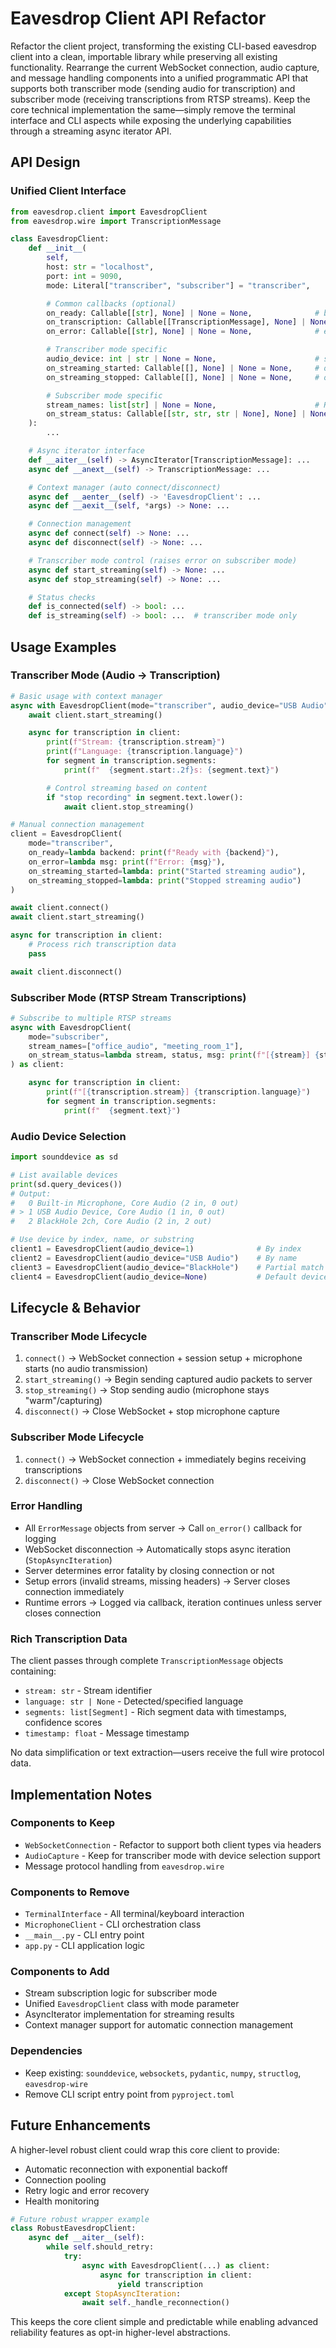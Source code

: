 # Eavesdrop Client API Refactor

Refactor the client project, transforming the existing CLI-based eavesdrop client into a clean, importable library while preserving all existing functionality. Rearrange the current WebSocket connection, audio capture, and message handling components into a unified programmatic API that supports both transcriber mode (sending audio for transcription) and subscriber mode (receiving transcriptions from RTSP streams). Keep the core technical implementation the same—simply remove the terminal interface and CLI aspects while exposing the underlying capabilities through a streaming async iterator API.

## API Design

### Unified Client Interface

```python
from eavesdrop.client import EavesdropClient
from eavesdrop.wire import TranscriptionMessage

class EavesdropClient:
    def __init__(
        self,
        host: str = "localhost",
        port: int = 9090,
        mode: Literal["transcriber", "subscriber"] = "transcriber",

        # Common callbacks (optional)
        on_ready: Callable[[str], None] | None = None,              # backend_name
        on_transcription: Callable[[TranscriptionMessage], None] | None = None,  # rich message data
        on_error: Callable[[str], None] | None = None,              # error_message

        # Transcriber mode specific
        audio_device: int | str | None = None,                      # sounddevice selection
        on_streaming_started: Callable[[], None] | None = None,     # optional
        on_streaming_stopped: Callable[[], None] | None = None,     # optional

        # Subscriber mode specific
        stream_names: list[str] | None = None,                      # RTSP stream names
        on_stream_status: Callable[[str, str, str | None], None] | None = None,  # stream, status, message
    ):
        ...

    # Async iterator interface
    def __aiter__(self) -> AsyncIterator[TranscriptionMessage]: ...
    async def __anext__(self) -> TranscriptionMessage: ...

    # Context manager (auto connect/disconnect)
    async def __aenter__(self) -> 'EavesdropClient': ...
    async def __aexit__(self, *args) -> None: ...

    # Connection management
    async def connect(self) -> None: ...
    async def disconnect(self) -> None: ...

    # Transcriber mode control (raises error on subscriber mode)
    async def start_streaming(self) -> None: ...
    async def stop_streaming(self) -> None: ...

    # Status checks
    def is_connected(self) -> bool: ...
    def is_streaming(self) -> bool: ...  # transcriber mode only
```

## Usage Examples

### Transcriber Mode (Audio → Transcription)

```python
# Basic usage with context manager
async with EavesdropClient(mode="transcriber", audio_device="USB Audio") as client:
    await client.start_streaming()

    async for transcription in client:
        print(f"Stream: {transcription.stream}")
        print(f"Language: {transcription.language}")
        for segment in transcription.segments:
            print(f"  {segment.start:.2f}s: {segment.text}")

        # Control streaming based on content
        if "stop recording" in segment.text.lower():
            await client.stop_streaming()

# Manual connection management
client = EavesdropClient(
    mode="transcriber",
    on_ready=lambda backend: print(f"Ready with {backend}"),
    on_error=lambda msg: print(f"Error: {msg}"),
    on_streaming_started=lambda: print("Started streaming audio"),
    on_streaming_stopped=lambda: print("Stopped streaming audio")
)

await client.connect()
await client.start_streaming()

async for transcription in client:
    # Process rich transcription data
    pass

await client.disconnect()
```

### Subscriber Mode (RTSP Stream Transcriptions)

```python
# Subscribe to multiple RTSP streams
async with EavesdropClient(
    mode="subscriber",
    stream_names=["office_audio", "meeting_room_1"],
    on_stream_status=lambda stream, status, msg: print(f"[{stream}] {status}: {msg}")
) as client:

    async for transcription in client:
        print(f"[{transcription.stream}] {transcription.language}")
        for segment in transcription.segments:
            print(f"  {segment.text}")
```

### Audio Device Selection

```python
import sounddevice as sd

# List available devices
print(sd.query_devices())
# Output:
#   0 Built-in Microphone, Core Audio (2 in, 0 out)
# > 1 USB Audio Device, Core Audio (1 in, 0 out)
#   2 BlackHole 2ch, Core Audio (2 in, 2 out)

# Use device by index, name, or substring
client1 = EavesdropClient(audio_device=1)              # By index
client2 = EavesdropClient(audio_device="USB Audio")    # By name
client3 = EavesdropClient(audio_device="BlackHole")    # Partial match
client4 = EavesdropClient(audio_device=None)           # Default device
```

## Lifecycle & Behavior

### Transcriber Mode Lifecycle
1. `connect()` → WebSocket connection + session setup + microphone starts (no audio transmission)
2. `start_streaming()` → Begin sending captured audio packets to server
3. `stop_streaming()` → Stop sending audio (microphone stays "warm"/capturing)
4. `disconnect()` → Close WebSocket + stop microphone capture

### Subscriber Mode Lifecycle
1. `connect()` → WebSocket connection + immediately begins receiving transcriptions
2. `disconnect()` → Close WebSocket connection

### Error Handling
- All `ErrorMessage` objects from server → Call `on_error()` callback for logging
- WebSocket disconnection → Automatically stops async iteration (`StopAsyncIteration`)
- Server determines error fatality by closing connection or not
- Setup errors (invalid streams, missing headers) → Server closes connection immediately
- Runtime errors → Logged via callback, iteration continues unless server closes connection

### Rich Transcription Data
The client passes through complete `TranscriptionMessage` objects containing:
- `stream: str` - Stream identifier
- `language: str | None` - Detected/specified language
- `segments: list[Segment]` - Rich segment data with timestamps, confidence scores
- `timestamp: float` - Message timestamp

No data simplification or text extraction—users receive the full wire protocol data.

## Implementation Notes

### Components to Keep
- `WebSocketConnection` - Refactor to support both client types via headers
- `AudioCapture` - Keep for transcriber mode with device selection support
- Message protocol handling from `eavesdrop.wire`

### Components to Remove
- `TerminalInterface` - All terminal/keyboard interaction
- `MicrophoneClient` - CLI orchestration class
- `__main__.py` - CLI entry point
- `app.py` - CLI application logic

### Components to Add
- Stream subscription logic for subscriber mode
- Unified `EavesdropClient` class with mode parameter
- AsyncIterator implementation for streaming results
- Context manager support for automatic connection management

### Dependencies
- Keep existing: `sounddevice`, `websockets`, `pydantic`, `numpy`, `structlog`, `eavesdrop-wire`
- Remove CLI script entry point from `pyproject.toml`

## Future Enhancements

A higher-level robust client could wrap this core client to provide:
- Automatic reconnection with exponential backoff
- Connection pooling
- Retry logic and error recovery
- Health monitoring

```python
# Future robust wrapper example
class RobustEavesdropClient:
    async def __aiter__(self):
        while self.should_retry:
            try:
                async with EavesdropClient(...) as client:
                    async for transcription in client:
                        yield transcription
            except StopAsyncIteration:
                await self._handle_reconnection()
```

This keeps the core client simple and predictable while enabling advanced reliability features as opt-in higher-level abstractions.
